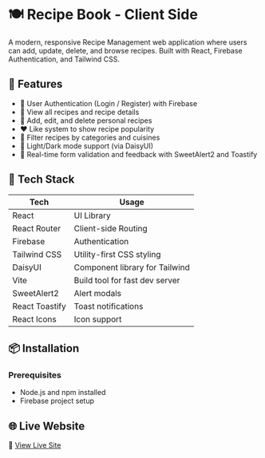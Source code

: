 # 🍽️ Recipe Book - Client Side

A modern, responsive Recipe Management web application where users can add, update, delete, and browse recipes. Built with React, Firebase Authentication, and Tailwind CSS.

## 🚀 Features

- 🔐 User Authentication (Login / Register) with Firebase
- 📖 View all recipes and recipe details
- 📝 Add, edit, and delete personal recipes
- ❤️ Like system to show recipe popularity
- 📂 Filter recipes by categories and cuisines
- 🌙 Light/Dark mode support (via DaisyUI)
- 🧠 Real-time form validation and feedback with SweetAlert2 and Toastify

## 🧪 Tech Stack

| Tech           | Usage                           |
|----------------|---------------------------------|
| React          | UI Library                      |
| React Router   | Client-side Routing             |
| Firebase       | Authentication                  |
| Tailwind CSS   | Utility-first CSS styling       |
| DaisyUI        | Component library for Tailwind  |
| Vite           | Build tool for fast dev server  |
| SweetAlert2    | Alert modals                    |
| React Toastify | Toast notifications             |
| React Icons    | Icon support                    |

## 📦 Installation

### Prerequisites

- Node.js and npm installed
- Firebase project setup



## 🌐 Live Website

🔗 [View Live Site](https://tastelog-cdee1.web.app/)
